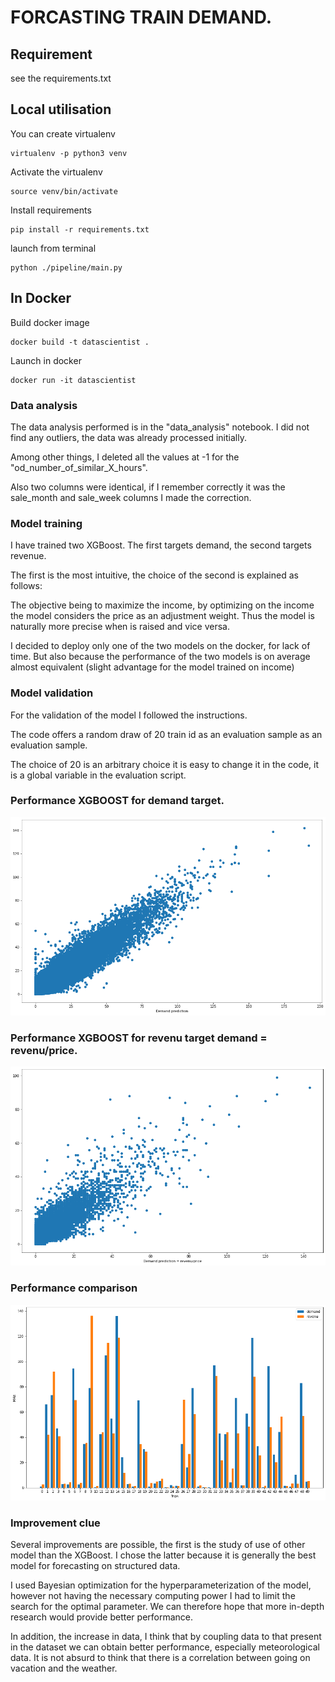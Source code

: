 # FORCASTING TRAIN DEMAND.

## Requirement
see the requirements.txt

## Local utilisation
You can create virtualenv
```
virtualenv -p python3 venv
```

Activate the virtualenv
```
source venv/bin/activate
```

Install requirements
```
pip install -r requirements.txt
```

launch from terminal
```
python ./pipeline/main.py
```


## In Docker
Build docker image
```
docker build -t datascientist .
```

Launch in docker
```
docker run -it datascientist
```
### Data analysis

The data analysis performed is in the "data_analysis" notebook. I did not find any outliers, the data was already processed initially.

Among other things, I deleted all the values at -1 for the "od_number_of_similar_X_hours".

Also two columns were identical, if I remember correctly it was the sale_month and sale_week columns I made the correction.


### Model training

I have trained two XGBoost. The first targets demand, the second targets revenue.

The first is the most intuitive, the choice of the second is explained as follows:

The objective being to maximize the income, by optimizing on the income the model considers the price as an adjustment weight. Thus the model is naturally more precise when is raised and vice versa.

I decided to deploy only one of the two models on the docker, for lack of time. But also because the performance of the two models is on average almost equivalent (slight advantage for the model trained on income)

### Model validation



For the validation of the model I followed the instructions.

The code offers a random draw of 20 train id as an evaluation sample as an evaluation sample.

The choice of 20 is an arbitrary choice it is easy to change it in the code, it is a global variable in the evaluation script.

### Performance XGBOOST for demand target.
![](demand_prediction_demand_pred_real.png)



### Performance XGBOOST for revenu target demand = revenu/price.

![](demand_prediction_from_revenu.png)

### Performance comparison

![](demand_vs_revenu.png)

### Improvement clue


Several improvements are possible, the first is the study of use of other model than the XGBoost. I chose the latter because it is generally the best model for forecasting on structured data.

I used Bayesian optimization for the hyperparameterization of the model, however not having the necessary computing power I had to limit the search for the optimal parameter. We can therefore hope that more in-depth research would provide better performance.

In addition, the increase in data, I think that by coupling data to that present in the dataset we can obtain better performance, especially meteorological data. It is not absurd to think that there is a correlation between going on vacation and the weather.

